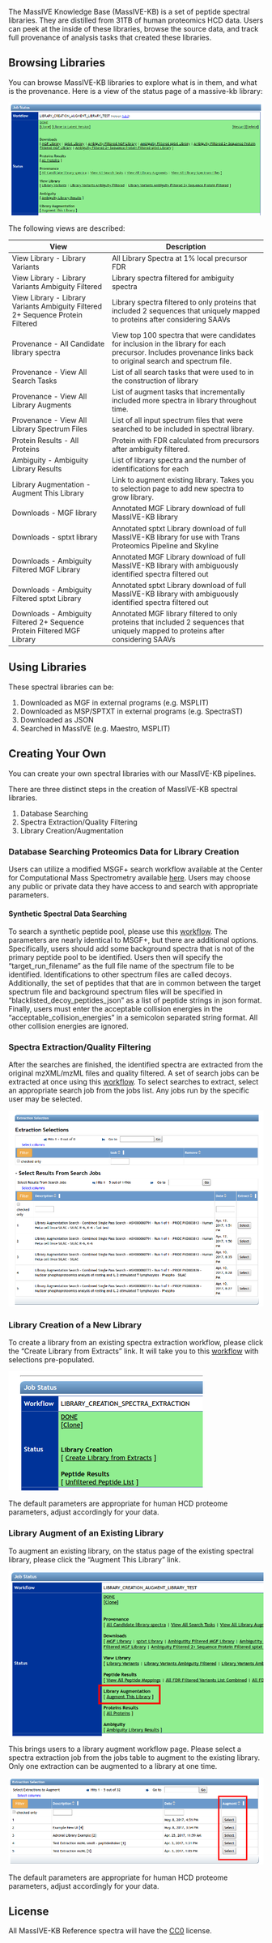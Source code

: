 
The MassIVE Knowledge Base (MassIVE-KB) is a set of peptide spectral libraries. They are distilled from 31TB of human proteomics HCD data. Users can peek at the inside of these libraries, browse the source data, and track full provenance of analysis tasks that created these libraries. 

## Browsing Libraries

You can browse MassIVE-KB libraries to explore what is in them, and what is the provenance. Here is a view of the status page of a massive-kb library:

![](img/massivekb/kb-status.png)

The following views are described:

| View | Description |
| ---- | ----------- | 
| View Library - Library Variants | All Library Spectra at 1% local precursor FDR | 
| View Library - Library Variants Ambiguity Filtered | Library spectra filtered for ambiguity spectra |
| View Library - Library Variants Ambiguity Filtered 2+ Sequence Protein Filtered | Library spectra filtered to only proteins that included 2 sequences that uniquely mapped to proteins after considering SAAVs |
| Provenance - All Candidate library spectra | View top 100 spectra that were candidates for inclusion in the library for each precursor. Includes provenance links back to original search and spectrum file. |
| Provenance - View All Search Tasks| List of all search tasks that were used to in the construction of library| 
| Provenance - View All Library Augments | List of augment tasks that incrementally included more spectra in library throughout time. | 
| Provenance - View All Library Spectrum Files | List of all input spectrum files that were searched to be included in spectral library. | 
| Protein Results - All Proteins  | Protein with FDR calculated from precursors after ambiguity filtered. | 
| Ambiguity - Ambiguity Library Results  | List of library spectra and the number of identifications for each | 
| Library Augmentation - Augment This Library | Link to augment existing library. Takes you to selection page to add new spectra to grow library. | 
| Downloads - MGF library  | Annotated MGF Library download of full MassIVE-KB library | 
| Downloads - sptxt library | Annotated sptxt Library download of full MassIVE-KB library for use with Trans Proteomics Pipeline and Skyline | 
| Downloads - Ambiguity Filtered MGF Library| Annotated MGF Library download of full MassIVE-KB library with ambiguously identified spectra filtered out | 
| Downloads - Ambiguity Filtered sptxt Library | Annotated sptxt Library download of full MassIVE-KB library with ambiguously identified spectra filtered out | 
| Downloads - Ambiguity Filtered 2+ Sequence Protein Filtered MGF Library | Annotated MGF library filtered to only proteins that included 2 sequences that uniquely mapped to proteins after considering SAAVs | 


## Using Libraries

These spectral libraries can be:

1. Downloaded as MGF in external programs (e.g. MSPLIT)
1. Downloaded as MSP/SPTXT in external programs (e.g. SpectraST)
1. Downloaded as JSON
1. Searched in MassIVE (e.g. Maestro, MSPLIT)

## Creating Your Own

You can create your own spectral libraries with our MassIVE-KB pipelines. 

There are three distinct steps in the creation of MassIVE-KB spectral libraries.

1. Database Searching
1. Spectra Extraction/Quality Filtering
1. Library Creation/Augmentation

### Database Searching Proteomics Data for Library Creation

Users can utilize a modified MSGF+ search workflow available at the Center for Computational Mass Spectrometry available [here](https://proteomics2.ucsd.edu/ProteoSAFe/?params=%7B%22workflow%22:%22MSGF-PLUS-AMBIGUITY%22%7D). Users may choose any public or private data they have access to and search with appropriate parameters.

#### Synthetic Spectral Data Searching

To search a synthetic peptide pool, please use this [workflow](https://proteomics2.ucsd.edu/ProteoSAFe/?params=%7B%22workflow%22:%22MSGF-PLUS-SYNTHETIC%22%7D). The parameters are nearly identical to MSGF+, but there are additional options. Specifically, users should add some background spectra that is not of the primary peptide pool to be identified. Users then will specify the “target_run_filename” as the full file name of the spectrum file to be identified. Identifications to other spectrum files are called decoys. Additionally, the set of peptides that that are in common between the target spectrum file and background spectrum files will be specified in “blacklisted_decoy_peptides_json” as a list of peptide strings in json format. Finally, users must enter the acceptable collision energies in the “acceptable_collision_energies” in a semicolon separated string format. All other collision energies are ignored.





### Spectra Extraction/Quality Filtering

After the searches are finished, the identified spectra are extracted from the original mzXML/mzML files and quality filtered. A set of search jobs can be extracted at once using this [workflow](https://proteomics2.ucsd.edu/ProteoSAFe/?params=%7B%22workflow%22:%22LIBRARY_CREATION_SPECTRA_EXTRACTION%22%7D). To select searches to extract, select an appropriate search job from the jobs list. Any jobs run by the specific user may be selected.


![](img/massivekb/kb-extraction.png)


### Library Creation of a New Library

To create a library from an existing spectra extraction workflow, please click the “Create Library from Extracts” link. It will take you to this [workflow](https://proteomics2.ucsd.edu/ProteoSAFe/?params=%7B%22workflow%22:%22LIBRARY_CREATION_AUGMENT_LIBRARY_TEST%22%7D) with selections pre-populated. 


![](img/massivekb/kb-create.png)

The default parameters are appropriate for human HCD proteome parameters, adjust accordingly for your data.

### Library Augment of an Existing Library

To augment an existing library, on the status page of the existing spectral library, please click the “Augment This Library” link.

![](img/massivekb/kb-augment.png)

This brings users to a library augment workflow page. Please select a spectra extraction job from the jobs table to augment to the existing library. Only one extraction can be augmented to a library at one time.

![](img/massivekb/kb-augment2.png)


The default parameters are appropriate for human HCD proteome parameters, adjust accordingly for your data.













## License

All MassIVE-KB Reference spectra will have the [CC0](https://creativecommons.org/publicdomain/zero/1.0/) license.
